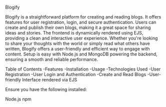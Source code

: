 Blogify

Blogify is a straightforward platform for creating and reading blogs. It offers features for user registration, login, and secure authentication. Users can create and publish their own blogs, making it a great space for sharing ideas and stories. The frontend is dynamically rendered using EJS, providing a clean and interactive user experience. Whether you're looking to share your thoughts with the world or simply read what others have written, Blogify offers a user-friendly and efficient way to engage with content. Setup is easy with Node.js and MongoDB powering the backend, ensuring a smooth and reliable performance.

Table of Contents
-Features
-Installation
-Usage
-Technologies Used
-User Registration
-User Login and Authentication
-Create and Read Blogs
-User-friendly Interface rendered via EJS

Ensure you have the following installed:

Node.js
npm
